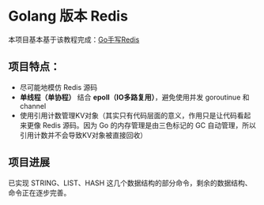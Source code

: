 # Golang 版本 Redis

本项目基本基于该教程完成：[Go手写Redis](https://www.bilibili.com/video/BV1Zd4y1d7LY)

## 项目特点：

* 尽可能地模仿 Redis 源码
* **单线程（单协程）** 结合 **epoll（IO多路复用）**，避免使用并发 goroutinue 和 channel
* 使用引用计数管理KV对象（其实只有代码层面的意义，作用只是让代码看起来更像 Redis 源码。因为 Go 的内存管理是由三色标记的 GC 自动管理，所以引用计数并不会导致KV对象被直接回收）

## 项目进展

已实现 STRING、LIST、HASH 这几个数据结构的部分命令，剩余的数据结构、命令正在逐步完善。